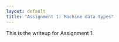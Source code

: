 ```yaml
---
layout: default
title: "Assignment 1: Machine data types"
---
```


This is the writeup for Assignment 1.
